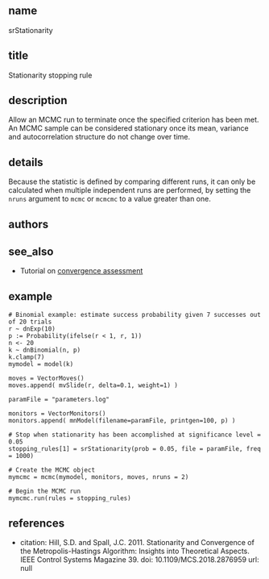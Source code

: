 ## name
srStationarity
## title
Stationarity stopping rule

## description
Allow an MCMC run to terminate once the specified criterion has been met.
An MCMC sample can be considered stationary once its mean, variance and autocorrelation structure do not change over time.

## details
Because the statistic is defined by comparing different runs, it can only be calculated when multiple independent runs are performed, by setting the `nruns` argument to `mcmc` or `mcmcmc` to a value greater than one.

## authors
## see_also
- Tutorial on [convergence assessment](https://revbayes.github.io/tutorials/convergence/)

## example
```
# Binomial example: estimate success probability given 7 successes out of 20 trials
r ~ dnExp(10)
p := Probability(ifelse(r < 1, r, 1))
n <- 20
k ~ dnBinomial(n, p)
k.clamp(7)
mymodel = model(k)

moves = VectorMoves()
moves.append( mvSlide(r, delta=0.1, weight=1) )

paramFile = "parameters.log"

monitors = VectorMonitors()
monitors.append( mnModel(filename=paramFile, printgen=100, p) )

# Stop when stationarity has been accomplished at significance level = 0.05
stopping_rules[1] = srStationarity(prob = 0.05, file = paramFile, freq = 1000)

# Create the MCMC object
mymcmc = mcmc(mymodel, monitors, moves, nruns = 2)

# Begin the MCMC run
mymcmc.run(rules = stopping_rules)
```

## references
- citation: Hill, S.D. and Spall, J.C. 2011. Stationarity and Convergence of the Metropolis-Hastings Algorithm: Insights into Theoretical Aspects. IEEE Control Systems Magazine 39.
  doi: 10.1109/MCS.2018.2876959
  url: null
